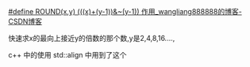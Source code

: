 [#define ROUND(x,y) (((x)+(y-1))&\~(y-1)) 作用\_wangliang888888的博客-CSDN博客](https://blog.csdn.net/wangliang888888/article/details/102891941)


快速求x的最向上接近y的倍数的那个数,y是2,4,8,16....,

c++ 中的使用 std::align 中用到了这个
